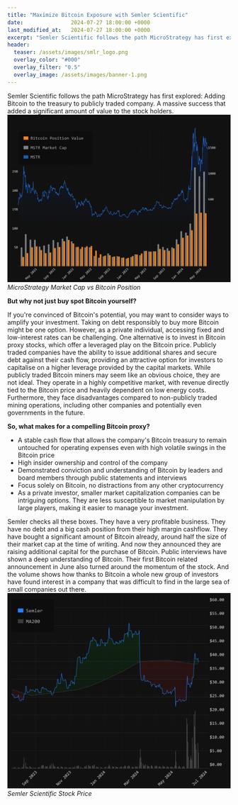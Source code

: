 ```yaml
---
title: "Maximize Bitcoin Exposure with Semler Scientific"
date:               2024-07-27 18:00:00 +0000
last_modified_at:   2024-07-27 18:00:00 +0000
excerpt: "Semler Scientific follows the path MicroStrategy has first explored: Adding Bitcoin to the treasury to publicly traded company. A massive success. The perfect Bitcoin proxy to increase your Bitcoin exposure."
header:
  teaser: /assets/images/smlr_logo.png
  overlay_color: "#000"
  overlay_filter: "0.5"
  overlay_image: /assets/images/banner-1.png
---
```

Semler Scientific follows the path MicroStrategy has first explored: Adding Bitcoin to the treasury to publicly traded company. A massive success that added a significant amount of value to the stock holders.
![Visualization how large the Market Cap and the value of the Bitcoin position is for the MicroStrategy stock.](/assets/images/mstr_cap_202406221.png)
*MicroStrategy Market Cap vs Bitcoin Position*

**But why not just buy spot Bitcoin yourself?**

If you're convinced of Bitcoin's potential, you may want to consider ways to amplify your investment. Taking on debt responsibly to buy more Bitcoin might be one option. However, as a private individual, accessing fixed and low-interest rates can be challenging.
One alternative is to invest in Bitcoin proxy stocks, which offer a leveraged play on the Bitcoin price. Publicly traded companies have the ability to issue additional shares and secure debt against their cash flow, providing an attractive option for investors to capitalise on a higher leverage provided by the capital markets.
While publicly traded Bitcoin miners may seem like an obvious choice, they are not ideal. They operate in a highly competitive market, with revenue directly tied to the Bitcoin price and heavily dependent on low energy costs. Furthermore, they face disadvantages compared to non-publicly traded mining operations, including other companies and potentially even governments in the future.

**So, what makes for a compelling Bitcoin proxy?**

- A stable cash flow that allows the company's Bitcoin treasury to remain untouched for operating expenses even with high volatile swings in the Bitcoin price
- High insider ownership and control of the company
- Demonstrated conviction and understanding of Bitcoin by leaders and board members through public statements and interviews
- Focus solely on Bitcoin, no distractions from any other cryptocurrency
- As a private investor, smaller market capitalization companies can be intriguing options. They are less susceptible to market manipulation by large players, making it easier to manage your investment.


Semler checks all these boxes. They have a very profitable business. They have no debt and a big cash position from their high margin cashflow. They have bought a significant amount of Bitcoin already, around half the size of their market cap at the time of writing. And now they announced they are raising additional capital for the purchase of Bitcoin. Public interviews have shown a deep understanding of Bitcoin. Their first Bitcoin related announcement in June also turned around the momentum of the stock. And the volume shows how thanks to Bitcoin a whole new group of investors have found interest in a company that was difficult to find in the large sea of small companies out there.
![Semler Scientific Stock Price breaking through the 200 day moving average after announcing the Bitcoin strategy](/assets/images/smlr_200ma.png)
*Semler Scientific Stock Price*
